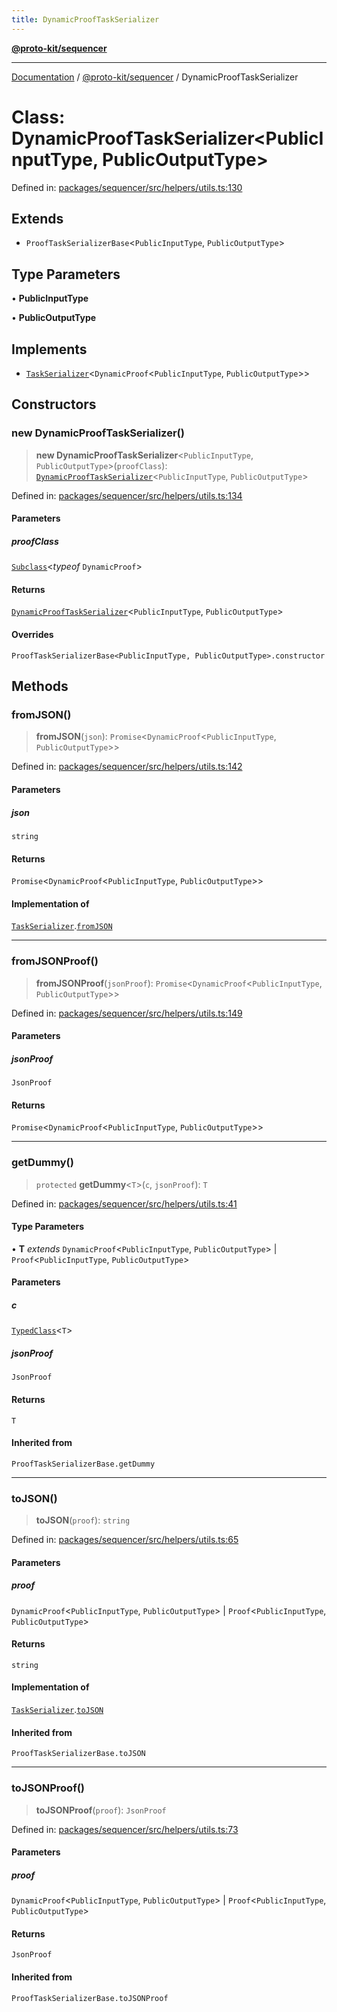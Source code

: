 ```yaml
---
title: DynamicProofTaskSerializer
---
```


[**@proto-kit/sequencer**](../README.md)

***

[Documentation](../../../README.md) / [@proto-kit/sequencer](../README.md) / DynamicProofTaskSerializer

# Class: DynamicProofTaskSerializer\<PublicInputType, PublicOutputType\>

Defined in: [packages/sequencer/src/helpers/utils.ts:130](https://github.com/proto-kit/framework/blob/b953c754e500c62f01fbbd6d09adfb2f5577269d/packages/sequencer/src/helpers/utils.ts#L130)

## Extends

- `ProofTaskSerializerBase`\<`PublicInputType`, `PublicOutputType`\>

## Type Parameters

• **PublicInputType**

• **PublicOutputType**

## Implements

- [`TaskSerializer`](../interfaces/TaskSerializer.md)\<`DynamicProof`\<`PublicInputType`, `PublicOutputType`\>\>

## Constructors

### new DynamicProofTaskSerializer()

> **new DynamicProofTaskSerializer**\<`PublicInputType`, `PublicOutputType`\>(`proofClass`): [`DynamicProofTaskSerializer`](DynamicProofTaskSerializer.md)\<`PublicInputType`, `PublicOutputType`\>

Defined in: [packages/sequencer/src/helpers/utils.ts:134](https://github.com/proto-kit/framework/blob/b953c754e500c62f01fbbd6d09adfb2f5577269d/packages/sequencer/src/helpers/utils.ts#L134)

#### Parameters

##### proofClass

[`Subclass`](../../protocol/type-aliases/Subclass.md)\<*typeof* `DynamicProof`\>

#### Returns

[`DynamicProofTaskSerializer`](DynamicProofTaskSerializer.md)\<`PublicInputType`, `PublicOutputType`\>

#### Overrides

`ProofTaskSerializerBase<PublicInputType, PublicOutputType>.constructor`

## Methods

### fromJSON()

> **fromJSON**(`json`): `Promise`\<`DynamicProof`\<`PublicInputType`, `PublicOutputType`\>\>

Defined in: [packages/sequencer/src/helpers/utils.ts:142](https://github.com/proto-kit/framework/blob/b953c754e500c62f01fbbd6d09adfb2f5577269d/packages/sequencer/src/helpers/utils.ts#L142)

#### Parameters

##### json

`string`

#### Returns

`Promise`\<`DynamicProof`\<`PublicInputType`, `PublicOutputType`\>\>

#### Implementation of

[`TaskSerializer`](../interfaces/TaskSerializer.md).[`fromJSON`](../interfaces/TaskSerializer.md#fromjson)

***

### fromJSONProof()

> **fromJSONProof**(`jsonProof`): `Promise`\<`DynamicProof`\<`PublicInputType`, `PublicOutputType`\>\>

Defined in: [packages/sequencer/src/helpers/utils.ts:149](https://github.com/proto-kit/framework/blob/b953c754e500c62f01fbbd6d09adfb2f5577269d/packages/sequencer/src/helpers/utils.ts#L149)

#### Parameters

##### jsonProof

`JsonProof`

#### Returns

`Promise`\<`DynamicProof`\<`PublicInputType`, `PublicOutputType`\>\>

***

### getDummy()

> `protected` **getDummy**\<`T`\>(`c`, `jsonProof`): `T`

Defined in: [packages/sequencer/src/helpers/utils.ts:41](https://github.com/proto-kit/framework/blob/b953c754e500c62f01fbbd6d09adfb2f5577269d/packages/sequencer/src/helpers/utils.ts#L41)

#### Type Parameters

• **T** *extends* `DynamicProof`\<`PublicInputType`, `PublicOutputType`\> \| `Proof`\<`PublicInputType`, `PublicOutputType`\>

#### Parameters

##### c

[`TypedClass`](../type-aliases/TypedClass.md)\<`T`\>

##### jsonProof

`JsonProof`

#### Returns

`T`

#### Inherited from

`ProofTaskSerializerBase.getDummy`

***

### toJSON()

> **toJSON**(`proof`): `string`

Defined in: [packages/sequencer/src/helpers/utils.ts:65](https://github.com/proto-kit/framework/blob/b953c754e500c62f01fbbd6d09adfb2f5577269d/packages/sequencer/src/helpers/utils.ts#L65)

#### Parameters

##### proof

`DynamicProof`\<`PublicInputType`, `PublicOutputType`\> | `Proof`\<`PublicInputType`, `PublicOutputType`\>

#### Returns

`string`

#### Implementation of

[`TaskSerializer`](../interfaces/TaskSerializer.md).[`toJSON`](../interfaces/TaskSerializer.md#tojson)

#### Inherited from

`ProofTaskSerializerBase.toJSON`

***

### toJSONProof()

> **toJSONProof**(`proof`): `JsonProof`

Defined in: [packages/sequencer/src/helpers/utils.ts:73](https://github.com/proto-kit/framework/blob/b953c754e500c62f01fbbd6d09adfb2f5577269d/packages/sequencer/src/helpers/utils.ts#L73)

#### Parameters

##### proof

`DynamicProof`\<`PublicInputType`, `PublicOutputType`\> | `Proof`\<`PublicInputType`, `PublicOutputType`\>

#### Returns

`JsonProof`

#### Inherited from

`ProofTaskSerializerBase.toJSONProof`
